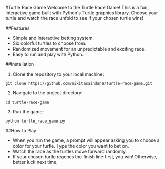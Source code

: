 #Turtle Race Game
Welcome to the Turtle Race Game! This is a fun, interactive game built with Python's Turtle graphics library. Choose your turtle and watch the race unfold to see if your chosen turtle wins!

##Features
- Simple and interactive betting system.
- Six colorful turtles to choose from.
- Randomized movement for an unpredictable and exciting race.
- Easy to run and play with Python.

##Installation
1. Clone the repository to your local machine:
```
git clone https://github.com/nikitasaindane/turtle-race-game.git
```

2. Navigate to the project directory:
```
cd turtle-race-game
```

3. Run the game:
```
python turtle_race_game.py
```

##How to Play
- When you run the game, a prompt will appear asking you to choose a color for your turtle. Type the color you want to bet on.
- Watch the race as the turtles move forward randomly.
- If your chosen turtle reaches the finish line first, you win! Otherwise, better luck next time.
